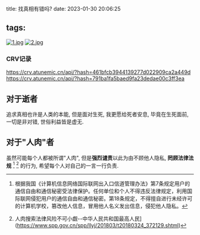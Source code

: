 title: 找真相有错吗?
date: 2023-01-30 20:06:25

tags:
---

[![1.jpg](https://ci.cncn3.cn/1e1d951d4c8ca3717fb9f4d4d98be7d3.jpg)](https://img.cncn3.cn/image/NXzV)
[![2.jpg](https://ci.cncn3.cn/289eb8c7284f8cb18cd7ec80b333bdd1.jpg)](https://img.cncn3.cn/image/N5sD)

### CRV记录

https://crv.atunemic.cn/api/?hash=461bfcb3944139277d022909ca2a449d
https://crv.atunemic.cn/api/?hash=791ba1fa5baed9fa23dedae00c3ff3ea

## 对于逝者

追求真相也许是人类的本能, 但是面对生死, 我更愿给死者安息, 毕竟在生死面前, 一切是非对错, 世俗利益皆是虚无. 

## 对于"人肉"者

虽然可能每个人都被所谓"人肉", 但是**强烈谴责**以此为由不顾他人隐私, **罔顾法律法规** [^1] [^2] 的行为, 希望每个人对自己的一言一行负责.

[^1]: 根据我国《计算机信息网络国际联网出入口信道管理办法》第7条规定用户的通信自由和通信秘密受法律保护。任何单位和个人不得违反法律规定，利用国际联网侵犯用户的通信自由和通信秘密。第18条规定，不得擅自进行未经许可的计算机学校，篡改他人信息，冒用他人名义发出信息，侵犯他人隐私。
[^2]: 人肉搜索法律风险不可小觑--中华人民共和国最高人民](https://www.spp.gov.cn/spp/llyj/201803/t20180324_372129.shtml)